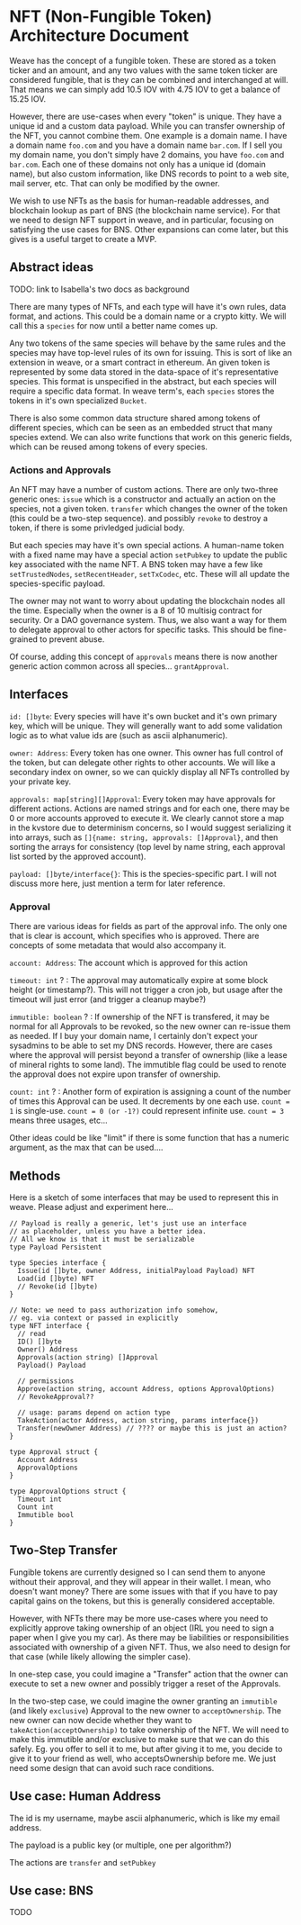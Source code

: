 # NFT (Non-Fungible Token) Architecture Document

Weave has the concept of a fungible token. These are stored as
a token ticker and an amount, and any two values with the
same token ticker are considered fungible, that is they
can be combined and interchanged at will. That means we can
simply add 10.5 IOV with 4.75 IOV to get a balance of 15.25 IOV.

However, there are use-cases when every "token" is unique.
They have a unique id and a custom data payload. While you can
transfer ownership of the NFT, you cannot combine them.
One example is a domain name. I have a domain name `foo.com`
and you have a domain name `bar.com`. If I sell you my domain
name, you don't simply have 2 domains, you have `foo.com` and
`bar.com`. Each one of these domains not only has a unique id
(domain name), but also custom information, like DNS records
to point to a web site, mail server, etc. That can only be
modified by the owner.

We wish to use NFTs as the basis for human-readable addresses,
and blockchain lookup as part of BNS (the blockchain name service).
For that we need to design NFT support in weave, and in particular,
focusing on satisfying the use cases for BNS. Other expansions can
come later, but this gives is a useful target to create a MVP.

## Abstract ideas

TODO: link to Isabella's two docs as background

There are many types of NFTs, and each type will have it's own
rules, data format, and actions. This could be a domain name
or a crypto kitty. We will call this a `species` for now until
a better name comes up.

Any two tokens of the same species will behave by the same rules
and the species may have top-level rules of its own for issuing.
This is sort of like an extension in weave, or a smart contract
in ethereum. An given token is represented by some data stored
in the data-space of it's representative species. This format
is unspecified in the abstract, but each species will require
a specific data format. In weave term's, each `species` stores
the tokens in it's own specialized `Bucket`.

There is also some common data structure shared among tokens of
different species, which can be seen as an embedded struct that
many species extend. We can also write functions that work on
this generic fields, which can be reused among tokens of every species.

### Actions and Approvals

An NFT may have a number of custom actions. There are only
two-three generic ones: `issue` which is a constructor and
actually an action on the species, not a given token.
`transfer` which changes the owner of the token (this could
be a two-step sequence). and possibly `revoke` to destroy
a token, if there is some privledged judicial body.

But each species may have it's own special actions.
A human-name token with a fixed name may have a special
action `setPubkey` to update the public key associated
with the name NFT. A BNS token may have a few like
`setTrustedNodes`, `setRecentHeader`, `setTxCodec`, etc.
These will all update the species-specific payload.

The owner may not want to worry about updating the blockchain
nodes all the time. Especially when the owner is a 8 of 10
multisig contract for security. Or a DAO governance system.
Thus, we also want a way for them to delegate approval to
other actors for specific tasks. This should be fine-grained
to prevent abuse.

Of course, adding this concept of `approvals` means there is
now another generic action common across all species...
`grantApproval`.

## Interfaces

`id: []byte`: Every species will have it's own bucket and it's
own primary key, which will be unique. They will generally want
to add some validation logic as to what value ids are (such
as ascii alphanumeric).

`owner: Address`: Every token has one owner. This owner has full
control of the token, but can delegate other rights to other
accounts. We will like a secondary index on owner, so we can quickly
display all NFTs controlled by your private key.

`approvals: map[string][]Approval`: Every token may have approvals
for different actions. Actions are named strings and for each one,
there may be 0 or more accounts approved to execute it. We clearly
cannot store a map in the kvstore due to determinism concerns, so
I would suggest serializing it into arrays, such as 
`[]{name: string, approvals: []Approval}`, and then sorting the arrays
for consistency (top level by name string, each approval list sorted
by the approved account).

`payload: []byte/interface{}`: This is the species-specific part.
I will not discuss more here, just mention a term for later reference.

### Approval

There are various ideas for fields as part of the approval info.
The only one that is clear is account, which specifies who is approved.
There are concepts of some metadata that would also accompany it.

`account: Address`: The account which is approved for this action

`timeout: int` ? : The approval may automatically expire at some block height (or timestamp?). This will not trigger a cron job, but usage after the timeout will just error (and trigger a cleanup maybe?)

`immutible: boolean` ? : If ownership of the NFT is transfered,
it may be normal for all Approvals to be revoked, so the new owner
can re-issue them as needed. If I buy your domain name, I certainly
don't expect your sysadmins to be able to set my DNS records.
However, there are cases where the approval will persist beyond
a transfer of ownership (like a lease of mineral rights to some land).
The immutible flag could be used to renote the approval does not
expire upon transfer of ownership.

`count: int` ? : Another form of expiration is assigning a count of
the number of times this Approval can be used. It decrements by one
each use. `count = 1` is single-use. `count = 0 (or -1?)` could represent
infinite use. `count = 3` means three usages, etc...

Other ideas could be like "limit" if there is some function that has a 
numeric argument, as the max that can be used....

## Methods

Here is a sketch of some interfaces that may be used to
represent this in weave. Please adjust and experiment here...

```golang
// Payload is really a generic, let's just use an interface
// as placeholder, unless you have a better idea.
// All we know is that it must be serializable
type Payload Persistent

type Species interface {
  Issue(id []byte, owner Address, initialPayload Payload) NFT
  Load(id []byte) NFT
  // Revoke(id []byte)
}

// Note: we need to pass authorization info somehow,
// eg. via context or passed in explicitly 
type NFT interface {
  // read
  ID() []byte
  Owner() Address
  Approvals(action string) []Approval
  Payload() Payload

  // permissions
  Approve(action string, account Address, options ApprovalOptions)
  // RevokeApproval??

  // usage: params depend on action type
  TakeAction(actor Address, action string, params interface{})
  Transfer(newOwner Address) // ???? or maybe this is just an action?
}

type Approval struct {
  Account Address
  ApprovalOptions
}

type ApprovalOptions struct {
  Timeout int
  Count int
  Immutible bool
}
```

## Two-Step Transfer

Fungible tokens are currently designed so I can send them to anyone
without their approval, and they will appear in their wallet.
I mean, who doesn't want money? There are some issues with that
if you have to pay capital gains on the tokens, but this is generally
considered acceptable.

However, with NFTs there may be more use-cases where you need to 
explicitly approve taking ownership of an object (IRL you need to sign
a paper when I give you my car). As there may be liabilities or
responsibilities associated with ownership of a given NFT. Thus,
we also need to design for that case (while likely allowing the simpler
case).

In one-step case, you could imagine a "Transfer" action that the
owner can execute to set a new owner and possibly trigger a reset
of the Approvals.

In the two-step case, we could imagine the owner granting an
`immutible` (and likely `exclusive`) Approval to the new owner
to `acceptOwnership`. The new owner can now decide whether they want
to `takeAction(acceptOwnership)` to take ownership of the NFT.
We will need to make this immutible and/or exclusive to make sure
that we can do this safely. Eg. you offer to sell it to me, but after
giving it to me, you decide to give it to your friend as well,
who acceptsOwnership before me. We just need some design that can avoid
such race conditions.

## Use case: Human Address

The id is my username, maybe ascii alphanumeric, which is like
my email address.

The payload is a public key (or multiple, one per algorithm?)

The actions are `transfer` and `setPubkey`

## Use case: BNS

TODO